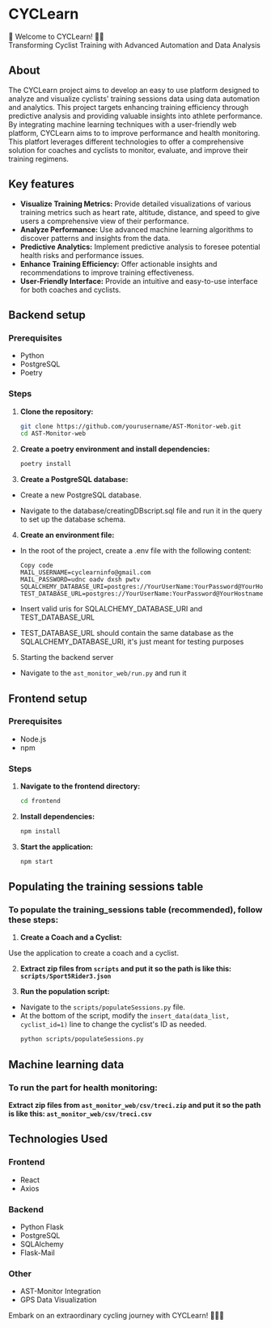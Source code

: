 # CYCLearn

🚴 Welcome to CYCLearn! 🚴‍♂️  
Transforming Cyclist Training with Advanced Automation and Data Analysis

## About

The CYCLearn project aims to develop an easy to use platform designed to analyze and visualize cyclists' training sessions data using data automation and analytics. This project targets enhancing training efficiency through predictive analysis and providing valuable insights into athlete performance. By integrating machine learning techniques with a user-friendly web platform, CYCLearn aims to to improve performance and health monitoring. This platfort leverages different technologies to offer a comprehensive solution for coaches and cyclists to monitor, evaluate, and improve their training regimens.
## Key features


- **Visualize Training Metrics:** Provide detailed visualizations of various training metrics such as heart rate, altitude, distance, and speed to give users a comprehensive view of their performance.
- **Analyze Performance:** Use advanced machine learning algorithms to discover patterns and insights from the data.
- **Predictive Analytics:** Implement predictive analysis to foresee potential health risks and performance issues.
- **Enhance Training Efficiency:** Offer actionable insights and recommendations to improve training effectiveness.
- **User-Friendly Interface:** Provide an intuitive and easy-to-use interface for both coaches and cyclists.




## Backend setup

### Prerequisites

- Python
- PostgreSQL
- Poetry

### Steps

1. **Clone the repository:**
   ```bash
   git clone https://github.com/yourusername/AST-Monitor-web.git
   cd AST-Monitor-web
2. **Create a poetry environment and install dependencies:**

   ```bash
   poetry install
3. **Create a PostgreSQL database:**

- Create a new PostgreSQL database.

- Navigate to the database/creatingDBscript.sql file and run it in the query to set up the database schema.

4. **Create an environment file:**

- In the root of the project, create a .env file with the following content:
   ```dotenv
   Copy code
   MAIL_USERNAME=cyclearninfo@gmail.com
   MAIL_PASSWORD=udnc oadv dxsh pwtv
   SQLALCHEMY_DATABASE_URI=postgres://YourUserName:YourPassword@YourHostname:YourPort/YourDatabaseName
   TEST_DATABASE_URL=postgres://YourUserName:YourPassword@YourHostname:YourPort/YourDatabaseName
  
- Insert valid uris for SQLALCHEMY_DATABASE_URI and TEST_DATABASE_URL

- TEST_DATABASE_URL should contain the same database as the SQLALCHEMY_DATABASE_URI, it's just meant for testing purposes

5. Starting the backend server
- Navigate to the `ast_monitor_web/run.py` and run it 

## Frontend setup

### Prerequisites
- Node.js
- npm

### Steps
1. **Navigate to the frontend directory:**

    ```bash
    cd frontend

2. **Install dependencies:**

    ```bash
    npm install

3. **Start the application:**

    ```bash
    npm start

## Populating the training sessions table

### To populate the training_sessions table (recommended), follow these steps:

1. **Create a Coach and a Cyclist:**


Use the application to create a coach and a cyclist.


2. **Extract zip files from `scripts` and put it so the path is like this: `scripts/Sport5Rider3.json`**

3. **Run the population script:**

- Navigate to the `scripts/populateSessions.py` file.
- At the bottom of the script, modify the `insert_data(data_list, cyclist_id=1)` line to change the cyclist's ID as needed.
   ```bash
   python scripts/populateSessions.py
  
## Machine learning data

### To run the part for health monitoring:

**Extract zip files from `ast_monitor_web/csv/treci.zip` and put it so the path is like this: `ast_monitor_web/csv/treci.csv`**



## Technologies Used
### Frontend
- React
- Axios

### Backend
- Python Flask
- PostgreSQL
- SQLAlchemy
- Flask-Mail
### Other
- AST-Monitor Integration
- GPS Data Visualization

Embark on an extraordinary cycling journey with CYCLearn! 🚴‍♂️🌟